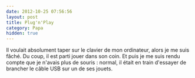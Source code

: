 ```yaml
---
date: 2012-10-25 07:56:56
layout: post
title: Plug'n'Play
category: Papa
hidden: true
---
```


Il voulait absolument taper sur le clavier de mon ordinateur, alors je me suis fâché. Du coup, il est parti jouer dans son coin. Et puis je me suis rendu compte que je n'avais plus de souris : normal, il était en train d'essayer de brancher le câble USB sur un de ses jouets.

